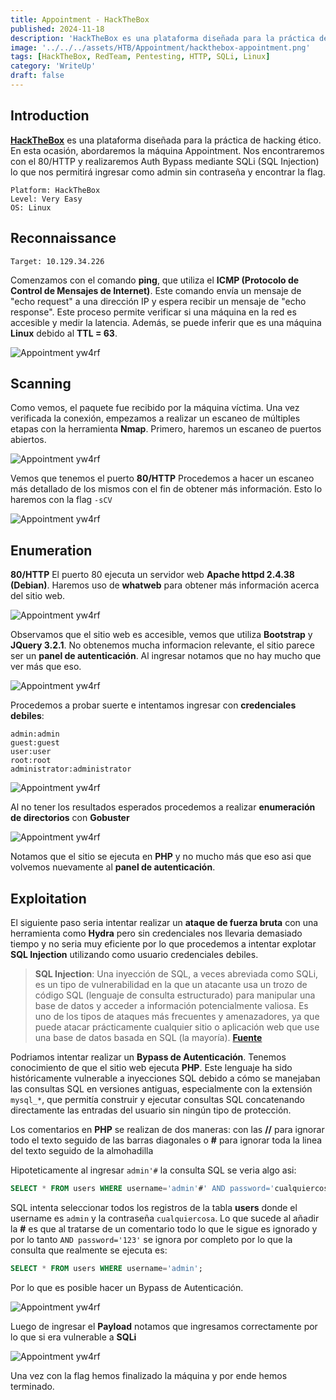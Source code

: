 ```yaml
---
title: Appointment - HackTheBox
published: 2024-11-18
description: 'HackTheBox es una plataforma diseñada para la práctica de hacking ético. En esta ocasión, abordaremos la máquina Appointment. Nos encontraremos con el puerto 80/HTTP y realizaremos Auth Bypass mediante SQLi (SQL Injection) lo que nos permitirá ingresar como admin sin contraseña y encontrar la flag.'
image: '../../../assets/HTB/Appointment/hackthebox-appointment.png'
tags: [HackTheBox, RedTeam, Pentesting, HTTP, SQLi, Linux]
category: 'WriteUp'
draft: false 
---
```


## Introduction

**[HackTheBox](https://app.hackthebox.com/profile/2035837)** es una plataforma diseñada para la práctica de hacking ético. En esta ocasión, abordaremos la máquina Appointment. Nos encontraremos con el 80/HTTP y realizaremos Auth Bypass mediante SQLi (SQL Injection) lo que nos permitirá ingresar como admin sin contraseña y encontrar la flag.

~~~
Platform: HackTheBox
Level: Very Easy
OS: Linux
~~~

## Reconnaissance

~~~
Target: 10.129.34.226
~~~

Comenzamos con el comando **ping**, que utiliza el **ICMP (Protocolo de Control de Mensajes de Internet)**. Este comando envía un mensaje de "echo request" a una dirección IP y espera recibir un mensaje de "echo response". Este proceso permite verificar si una máquina en la red es accesible y medir la latencia. Además, se puede inferir que es una máquina **Linux** debido al **TTL = 63**.

![Appointment yw4rf](../../../assets/HTB/Appointment/app-1.png)

## Scanning 

Como vemos, el paquete fue recibido por la máquina víctima. Una vez verificada la conexión, empezamos a realizar un escaneo de múltiples etapas con la herramienta **Nmap**. Primero, haremos un escaneo de puertos abiertos.

![Appointment yw4rf](../../../assets/HTB/Appointment/app-2.png)

Vemos que tenemos el puerto **80/HTTP** Procedemos a hacer un escaneo más detallado de los mismos con el fin de obtener más información. Esto lo haremos con la flag `-sCV`

![Appointment yw4rf](../../../assets/HTB/Appointment/app-3.png)

## Enumeration

**80/HTTP** El puerto 80 ejecuta un servidor web **Apache httpd 2.4.38 (Debian)**. Haremos uso de **whatweb** para obtener más información acerca del sitio web.

![Appointment yw4rf](../../../assets/HTB/Appointment/app-4.png)

Observamos que el sitio web es accesible, vemos que utiliza **Bootstrap** y **JQuery 3.2.1**. No obtenemos mucha informacion relevante, el sitio parece ser un **panel de autenticación**. Al ingresar notamos que no hay mucho que ver más que eso.

![Appointment yw4rf](../../../assets/HTB/Appointment/app-5.png)

 Procedemos a probar suerte e intentamos ingresar con **credenciales debiles**: 

~~~~
admin:admin
guest:guest
user:user
root:root
administrator:administrator
~~~~

![Appointment yw4rf](../../../assets/HTB/Appointment/app-6.png)

Al no tener los resultados esperados procedemos a realizar **enumeración de directorios** con **Gobuster**

![Appointment yw4rf](../../../assets/HTB/Appointment/app-7.png)

Notamos que el sitio se ejecuta en **PHP** y no mucho más que eso asi que volvemos nuevamente al **panel de autenticación**. 

## Exploitation

El siguiente paso seria intentar realizar un **ataque de fuerza bruta** con una herramienta como **Hydra** pero sin credenciales nos llevaria demasiado tiempo y no seria muy eficiente por lo que procedemos a intentar explotar **SQL Injection** utilizando como usuario credenciales debiles.

> **SQL Injection**: Una inyección de SQL, a veces abreviada como SQLi, es un tipo de vulnerabilidad en la que un atacante usa un trozo de código SQL (lenguaje de consulta estructurado) para manipular una base de datos y acceder a información potencialmente valiosa. Es uno de los tipos de ataques más frecuentes y amenazadores, ya que puede atacar prácticamente cualquier sitio o aplicación web que use una base de datos basada en SQL (la mayoría). **[Fuente](https://latam.kaspersky.com/resource-center/definitions/sql-injection)**

Podriamos intentar realizar un **Bypass de Autenticación**. Tenemos conocimiento de que el sitio web ejecuta **PHP**. Este lenguaje ha sido históricamente vulnerable a inyecciones SQL debido a cómo se manejaban las consultas SQL en versiones antiguas, especialmente con la extensión `mysql_*`, que permitía construir y ejecutar consultas SQL concatenando directamente las entradas del usuario sin ningún tipo de protección. 

Los comentarios en **PHP** se realizan de dos maneras: con las **//** para ignorar todo el texto seguido de las barras diagonales o **#** para ignorar toda la linea del texto seguido de la almohadilla

 Hipoteticamente al ingresar `admin'#` la consulta SQL se veria algo asi:

~~~SQL
SELECT * FROM users WHERE username='admin'#' AND password='cualquiercosa'
~~~

SQL intenta seleccionar todos los registros de la tabla **users** donde el username es `admin` y la contraseña `cualquiercosa`. Lo que sucede al añadir la **#** es que al tratarse de un comentario todo lo que le sigue es ignorado y por lo tanto `AND password='123'` se ignora por completo por lo que la consulta que realmente se ejecuta es: 

~~~SQL
SELECT * FROM users WHERE username='admin';
~~~

Por lo que es posible hacer un Bypass de Autenticación.

![Appointment yw4rf](../../../assets/HTB/Appointment/app-8.png)

Luego de ingresar el **Payload** notamos que ingresamos correctamente por lo que si era vulnerable a **SQLi**

![Appointment yw4rf](../../../assets/HTB/Appointment/app-9.png)

Una vez con la flag hemos finalizado la máquina y por ende hemos terminado.